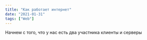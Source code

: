 ```yaml
---
title: "Как работает интернет"
date: "2021-01-31"
tags: ["Web"]
---
```


Начнем с того, что у нас есть два участника клиенты и серверы
